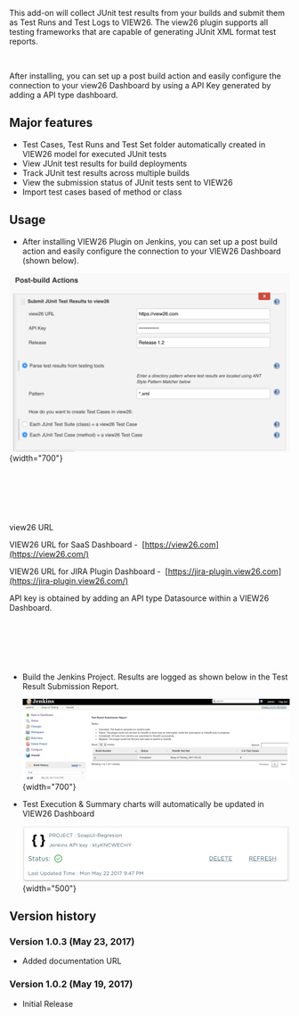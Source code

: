 
This add-on will collect JUnit test results from your builds and submit
them as Test Runs and Test Logs to VIEW26. The view26 plugin supports
all testing frameworks that are capable of generating JUnit XML format
test reports.

 

After installing, you can set up a post build action and easily
configure the connection to your view26 Dashboard by using a API Key
generated by adding a API type dashboard.

## Major features

-   Test Cases, Test Runs and Test Set folder automatically created in
    VIEW26 model for executed JUnit tests
-   View JUnit test results for build deployments
-   Track JUnit test results across multiple builds
-   View the submission status of JUnit tests sent to VIEW26
-   Import test cases based of method or class

## Usage

-   After installing VIEW26 Plugin on Jenkins, you can set up a post
    build action and easily configure the connection to your VIEW26
    Dashboard (shown below).

![](docs/images/Jenkins-post-build-view26.png){width="700"}

 

 

 

view26 URL

VIEW26 URL for SaaS Dashboard -
 [https://view26.com](https://view26.com/)

VIEW26 URL for JIRA Plugin Dashboard
-  [https://jira-plugin.view26.com](https://jira-plugin.view26.com/)

API key is obtained by adding an API type Datasource within a VIEW26
Dashboard.

 

 

 

-   Build the Jenkins Project. Results are logged as shown below in the
    Test Result Submission Report.  
      
    ![](docs/images/Screen_Shot_2017-05-22_at_21.57.13.png){width="700"}  
      
      
-   Test Execution & Summary charts will automatically be updated in
    VIEW26 Dashboard   
      
    ![](docs/images/Screen_Shot_2017-05-22_at_22.01.20.png){width="500"}

## Version history

### Version 1.0.3 (May 23, 2017)

-   Added documentation URL

### Version 1.0.2 (May 19, 2017)

-   Initial Release
